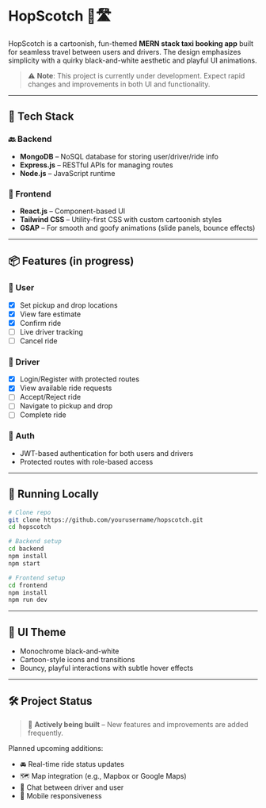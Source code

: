 # HopScotch 🚖🛣️

HopScotch is a cartoonish, fun-themed **MERN stack taxi booking app** built for seamless travel between users and drivers. The design emphasizes simplicity with a quirky black-and-white aesthetic and playful UI animations.

> ⚠️ **Note**: This project is currently under development. Expect rapid changes and improvements in both UI and functionality.

---

## 🚧 Tech Stack

### 🔙 Backend
- **MongoDB** – NoSQL database for storing user/driver/ride info
- **Express.js** – RESTful APIs for managing routes
- **Node.js** – JavaScript runtime

### 🔮 Frontend
- **React.js** – Component-based UI
- **Tailwind CSS** – Utility-first CSS with custom cartoonish styles
- **GSAP** – For smooth and goofy animations (slide panels, bounce effects)

---

## 📦 Features (in progress)

### 👤 User
- [x] Set pickup and drop locations
- [x] View fare estimate
- [x] Confirm ride
- [ ] Live driver tracking
- [ ] Cancel ride

### 🚗 Driver
- [x] Login/Register with protected routes
- [x] View available ride requests
- [ ] Accept/Reject ride
- [ ] Navigate to pickup and drop
- [ ] Complete ride

### 🔐 Auth
- JWT-based authentication for both users and drivers
- Protected routes with role-based access

---

## 🧪 Running Locally

```bash
# Clone repo
git clone https://github.com/yourusername/hopscotch.git
cd hopscotch

# Backend setup
cd backend
npm install
npm start

# Frontend setup
cd frontend
npm install
npm run dev
```

---

## 🎨 UI Theme
- Monochrome black-and-white
- Cartoon-style icons and transitions
- Bouncy, playful interactions with subtle hover effects

---

## 🛠️ Project Status
> 🚧 **Actively being built** – New features and improvements are added frequently.

Planned upcoming additions:
- 🚘 Real-time ride status updates
- 🗺️ Map integration (e.g., Mapbox or Google Maps)
- 💬 Chat between driver and user
- 📲 Mobile responsiveness

